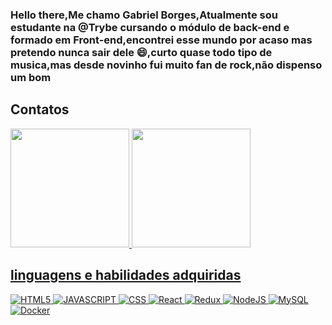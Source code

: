### Hello there,Me chamo Gabriel Borges,Atualmente sou estudante na @Trybe cursando o módulo de back-end e formado em Front-end,encontrei esse mundo por acaso mas pretendo nunca sair dele 😄,curto quase todo tipo de musica,mas desde novinho fui muito fan de rock,não dispenso um bom 

## Contatos

<div align="left">
  <a href="https://github.com/GBLBORGES">
  <img height="190em" src="https://github-readme-stats.vercel.app/api?username=GBLBORGES&show_icons=true&theme=codeSTACKr&include_all_commits=true&count_private=true"/>
  <img height="190em" src="https://github-readme-stats.vercel.app/api/top-langs/?username=GBLBORGES&layout=compact&langs_count=7&theme=codeSTACKr "/> 
</div>
  
 ## linguagens e habilidades adquiridas
![HTML5](https://img.shields.io/badge/HTML5-E34F26?style=for-the-badge&logo=html5&logoColor=white)
![JAVASCRIPT](https://img.shields.io/badge/JavaScript-F7DF1E?style=for-the-badge&logo=javascript&logoColor=black)
![CSS](https://img.shields.io/badge/CSS-239120?&style=for-the-badge&logo=css3&logoColor=white)
![React](https://img.shields.io/badge/react-%2320232a.svg?style=for-the-badge&logo=react&logoColor=%2361DAFB)
![Redux](https://img.shields.io/badge/redux-%23593d88.svg?style=for-the-badge&logo=redux&logoColor=white)
![NodeJS](https://img.shields.io/badge/node.js-6DA55F?style=for-the-badge&logo=node.js&logoColor=white)
![MySQL](https://img.shields.io/badge/mysql-%2300f.svg?style=for-the-badge&logo=mysql&logoColor=white)
![Docker](https://img.shields.io/badge/Docker-2CA5E0?style=for-the-badge&logo=docker&logoColor=white)

